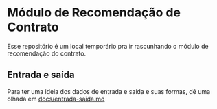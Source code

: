 # Módulo de Recomendação de Contrato

Esse repositório é um local temporário pra ir 
rascunhando o módulo de recomendação do contrato.


## Entrada e saída

Para ter uma ideia dos dados de entrada e saída e suas formas, dê uma
olhada em [docs/entrada-saida.md](docs/entrada-saida.md)